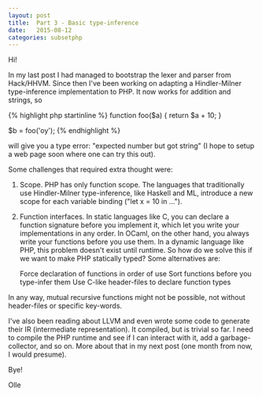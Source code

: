```yaml
---
layout: post
title:  Part 3 - Basic type-inference
date:   2015-08-12
categories: subsetphp
---
```


Hi!

In my last post I had managed to bootstrap the lexer and parser from Hack/HHVM. Since then I've been working on adapting a Hindler-Milner type-inference implementation to PHP. It now works for addition and strings, so

{% highlight php startinline %}
function foo($a) {
  return $a + 10;
}

$b = foo('oy');
{% endhighlight %}

will give you a type error: "expected number but got string" (I hope to setup a web page soon where one can try this out).

Some challenges that required extra thought were:

1. Scope. PHP has only function scope. The languages that traditionally use Hindler-Milner type-inference, like Haskell and ML, introduce a new scope for each variable binding ("let x = 10 in ...").

2. Function interfaces. In static languages like C, you can declare a function signature before you implement it, which let you write your implementations in any order. In OCaml, on the other hand, you always write your functions before you use them. In a dynamic language like PHP, this problem doesn't exist until runtime. So how do we solve this if we want to make PHP statically typed? Some alternatives are:

    Force declaration of functions in order of use
    Sort functions before you type-infer them
    Use C-like header-files to declare function types

In any way, mutual recursive functions might not be possible, not without header-files or specific key-words.

I've also been reading about LLVM and even wrote some code to generate their IR (intermediate representation). It compiled, but is trivial so far. I need to compile the PHP runtime and see if I can interact with it, add a garbage-collector, and so on. More about that in my next post (one month from now, I would presume).

Bye!

Olle
